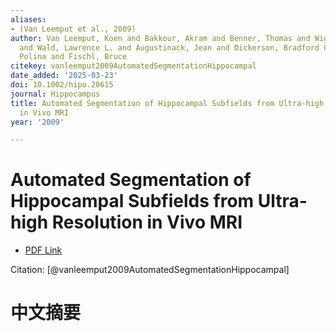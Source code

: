 ```yaml
---
aliases:
- (Van Leemput et al., 2009)
author: Van Leemput, Koen and Bakkour, Akram and Benner, Thomas and Wiggins, Graham
  and Wald, Lawrence L. and Augustinack, Jean and Dickerson, Bradford C. and Golland,
  Polina and Fischl, Bruce
citekey: vanleemput2009AutomatedSegmentationHippocampal
date_added: '2025-03-23'
doi: 10.1002/hipo.20615
journal: Hippocampus
title: Automated Segmentation of Hippocampal Subfields from Ultra‐high Resolution
  in Vivo MRI
year: '2009'

---
```

# Automated Segmentation of Hippocampal Subfields from Ultra‐high Resolution in Vivo MRI
- [PDF Link](zotero://open-pdf/library/items/GQNLMBGJ)

Citation: [@vanleemput2009AutomatedSegmentationHippocampal]

# 中文摘要
